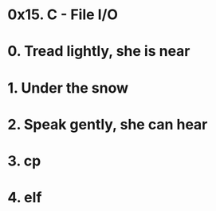 # 0x15. C - File I/O

# 0. Tread lightly, she is near

# 1. Under the snow

# 2. Speak gently, she can hear

# 3. cp

# 4. elf

